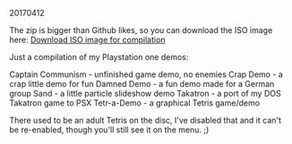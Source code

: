 20170412

The zip is bigger than Github likes, so you can download the ISO image here:
[Download ISO image for compilation](https://harmlesslion.com/zips/Compilation_Full.zip)

Just a compilation of my Playstation one demos:

Captain Communism - unfinished game demo, no enemies
Crap Demo - a crap little demo for fun
Damned Demo - a fun demo made for a German group
Sand - a little particle slideshow demo
Takatron - a port of my DOS Takatron game to PSX
Tetr-a-Demo - a graphical Tetris game/demo

There used to be an adult Tetris on the disc, I've disabled that and it can't be re-enabled, though you'll still see it on the menu. ;)

